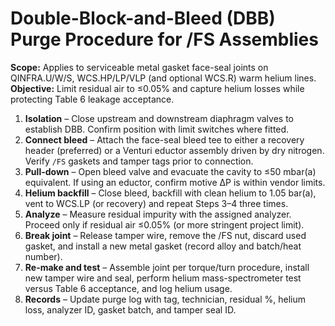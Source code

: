 # Double-Block-and-Bleed (DBB) Purge Procedure for /FS Assemblies

**Scope:** Applies to serviceable metal gasket face-seal joints on QINFRA.U/W/S, WCS.HP/LP/VLP (and optional WCS.R) warm helium lines.  
**Objective:** Limit residual air to ≤0.05% and capture helium losses while protecting Table 6 leakage acceptance.

1. **Isolation** – Close upstream and downstream diaphragm valves to establish DBB. Confirm position with limit switches where fitted.
2. **Connect bleed** – Attach the face-seal bleed tee to either a recovery header (preferred) or a Venturi eductor assembly driven by dry nitrogen. Verify `/FS` gaskets and tamper tags prior to connection.
3. **Pull-down** – Open bleed valve and evacuate the cavity to ≤50 mbar(a) equivalent. If using an eductor, confirm motive ΔP is within vendor limits.
4. **Helium backfill** – Close bleed, backfill with clean helium to 1.05 bar(a), vent to WCS.LP (or recovery) and repeat Steps 3–4 three times.
5. **Analyze** – Measure residual impurity with the assigned analyzer. Proceed only if residual air ≤0.05% (or more stringent project limit).
6. **Break joint** – Release tamper wire, remove the /FS nut, discard used gasket, and install a new metal gasket (record alloy and batch/heat number).
7. **Re-make and test** – Assemble joint per torque/turn procedure, install new tamper wire and seal, perform helium mass-spectrometer test versus Table 6 acceptance, and log helium usage.
8. **Records** – Update purge log with tag, technician, residual %, helium loss, analyzer ID, gasket batch, and tamper seal ID.
